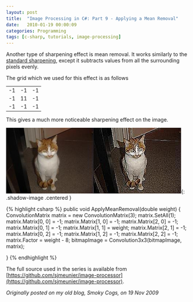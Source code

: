 ```yaml
---
layout: post
title:  "Image Processing in C#: Part 9 - Applying a Mean Removal"
date:   2010-01-19 00:00:09
categories: Programming
tags: [c-sharp, tutorials, image-processing]
---
```


Another type of sharpening effect is mean removal. It works similarly to the [standard sharpening](/programming/2010/01/19/image-processing-in-csharp-part-8-sharpening-the-image.html), except it subtracts values from all the surrounding pixels evenly.

The grid which we used for this effect is as follows
<table border='0'>
	<tr><td>-1</td><td>-1</td><td>-1</td></tr>
	<tr><td>-1</td><td>11</td><td>-1</td></tr>
	<tr><td>-1</td><td>-1</td><td>-1</td></tr>
</table>

This gives a much more noticeable sharpening effect on the image.
<!--more-->

![Mean removal](/assets/images/blog/Garfield-MeanRemoval.jpg){: .shadow-image .centered }

{% highlight csharp %}
public void ApplyMeanRemoval(double weight)
{
    ConvolutionMatrix matrix = new ConvolutionMatrix(3);
    matrix.SetAll(1);
    matrix.Matrix[0, 0] = -1;
    matrix.Matrix[1, 0] = -1;
    matrix.Matrix[2, 0] = -1;
    matrix.Matrix[0, 1] = -1;
    matrix.Matrix[1, 1] = weight;
    matrix.Matrix[2, 1] = -1;
    matrix.Matrix[0, 2] = -1;
    matrix.Matrix[1, 2] = -1;
    matrix.Matrix[2, 2] = -1;
    matrix.Factor = weight - 8;
    bitmapImage = Convolution3x3(bitmapImage, matrix);

}
{% endhighlight %}

The full source used in the series is available from [https://github.com/sjmeunier/image-processor](https://github.com/sjmeunier/image-processor).

_Originally posted on my old blog, Smoky Cogs, on 19 Nov 2009_
